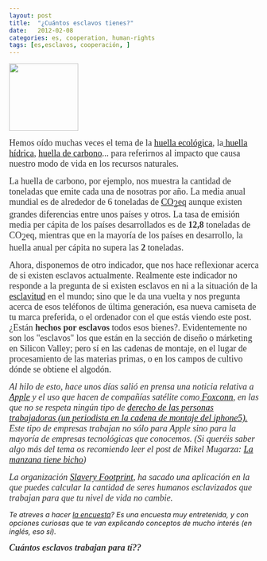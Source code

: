 ```yaml
---
layout: post
title:  "¿Cuántos esclavos tienes?"
date:   2012-02-08
categories: es, cooperation, human-rights
tags: [es,esclavos, cooperación, ]
---
```


<img class="alignleft" src="http://izaroblog.files.wordpress.com/2012/02/huella_ecologica.jpg?w=300" alt="" width="139" height="136" />

<span style="color:#333333;"><span style="font-family:'Ubuntu Light';"><span style="font-size:large;">Hemos oído muchas veces el tema de la <a href="http://es.wikipedia.org/wiki/Huella_ecológica" target="_blank">huella ecológica</a>, la<a href="http://es.wikipedia.org/wiki/Huella_hídrica" target="_blank"> huella hídrica</a>, <a href="http://es.wikipedia.org/wiki/Huella_de_carbono" target="_blank">huella de carbono</a>... para referirnos al impacto que causa nuestro modo de vida en los recursos naturales.</span></span></span>

<span style="color:#333333;"><span style="font-family:'Ubuntu Light';"><span style="font-size:large;">La huella de carbono, por ejemplo, nos muestra la cantidad de toneladas que emite cada una de nosotras por año. La media anual mundial es de alrededor de 6 toneladas de <a href="http://es.wikipedia.org/wiki/Tonelada_equivalente_de_carbón" target="_blank">CO</a></span></span></span><a href="http://es.wikipedia.org/wiki/Tonelada_equivalente_de_carbón" target="_blank"><span style="color:#333333;"><sub><span style="font-family:'Ubuntu Light';"><span style="font-size:large;">2</span></span></sub></span><span style="color:#333333;"><span style="font-family:'Ubuntu Light';"><span style="font-size:large;">eq</span></span></span></a><span style="color:#333333;"><span style="font-family:'Ubuntu Light';"><span style="font-size:large;"> aunque existen grandes diferencias entre unos países y otros. La tasa de emisión media per cápita  de los países desarrollados es de </span></span></span><strong><span style="color:#333333;"><span style="font-family:'Ubuntu Light';"><span style="font-size:large;">12,8</span></span></span></strong><span style="color:#333333;"><span style="font-family:'Ubuntu Light';"><span style="font-size:large;"> toneladas de CO</span></span></span><span style="color:#333333;"><sub><span style="font-family:'Ubuntu Light';"><span style="font-size:large;">2</span></span></sub></span><span style="color:#333333;"><span style="font-family:'Ubuntu Light';"><span style="font-size:large;">eq, mientras que en la mayoría de los países en desarrollo, la huella anual per cápita no supera las</span></span></span><strong><span style="color:#333333;"><span style="font-family:'Ubuntu Light';"><span style="font-size:large;"> 2</span></span></span></strong><span style="color:#333333;"><span style="font-family:'Ubuntu Light';"><span style="font-size:large;"> toneladas.</span></span></span>

<span style="color:#333333;"><span style="font-family:'Ubuntu Light';"><span style="font-size:large;">Ahora, disponemos de otro indicador, que nos hace reflexionar acerca de si existen esclavos actualmente. Realmente este indicador no responde a la pregunta de si existen esclavos en ni a la situación de la <a href="http://es.wikipedia.org/wiki/Esclavitud" target="_blank">esclavitud</a> en el mundo; sino que le da una vuelta y nos pregunta acerca de esos teléfonos de última generación, esa nueva camiseta de tu marca preferida, o el ordenador con el que estás viendo este post.¿Están </span></span></span><strong><span style="color:#333333;"><span style="font-family:'Ubuntu Light';"><span style="font-size:large;">hechos por esclavos</span></span></span></strong><span style="color:#333333;"><span style="font-family:'Ubuntu Light';"><span style="font-size:large;"> todos esos bienes?. Evidentemente no son los "esclavos" los que están en la sección de diseño o márketing en Silicon Valley; pero sí en las cadenas de montaje, en el lugar de procesamiento de las materias primas, o en los campos de cultivo dónde se obtiene el algodón.

<em><span style="color:#333333;"><span style="font-family:'Ubuntu Light';"><span style="font-size:large;">Al hilo de esto, hace unos días salió en prensa una noticia relativa a <a href="http://www.publico.es/ciencias/418911/la-gente-se-sentiria-molesta-si-viera-de-donde-viene-su-iphone" target="_blank"> Apple</a> y el uso que hacen de compañías satélite como<a href="http://es.wikipedia.org/wiki/Hon_Hai" target="_blank"> Foxconn</a>, en las que no se respeta ningún tipo de <a href="http://www.omicrono.com/2012/09/la-historia-del-periodista-chino-que-se-infiltro-en-la-linea-de-fabricacion-del-iphone-5-en-foxconn/" target="_blank">derecho de las personas trabajadoras (un periodista en la cadena de montaje del iphone5).</a> Este tipo de empresas trabajan no sólo para Apple sino para la mayoría de empresas tecnológicas que conocemos. (Si queréis saber algo más del tema os recomiendo leer el post de Mikel Mugarza: <a href="http://www.mikelmugarza.com/?p=90" target="_blank">La manzana tiene bicho</a>)

<span style="color:#333333;"><span style="font-family:'Ubuntu Light';"><span style="font-size:large;">La organización <a href="http://slaveryfootprint.org/" target="_blank">Slavery Footprint</a>, ha sacado una aplicación en la que puedes calcular la cantidad de seres humanos esclavizados que trabajan para que tu nivel de vida no cambie.</span></span></span>

Te atreves a hacer <a href="http://slaveryfootprint.org/survey" target="_blank">la encuesta</a>? Es una encuesta muy entretenida, y con opciones curiosas que te van explicando conceptos de mucho interés (en inglés, eso si).</span></span>

<strong><span style="color:#333333;"><span style="font-family:'Ubuntu Light';"><span style="font-size:large;">Cuántos esclavos trabajan para tí??</span></span></span></strong>
